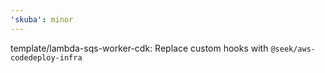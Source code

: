 ```yaml
---
'skuba': minor
---
```


template/lambda-sqs-worker-cdk: Replace custom hooks with `@seek/aws-codedeploy-infra`
